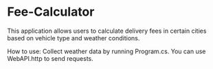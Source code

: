 # Fee-Calculator

This application allows users to calculate delivery fees in certain cities based on vehicle type and weather conditions.

How to use:
Collect weather data by running Program.cs.
You can use WebAPI.http to send requests.
